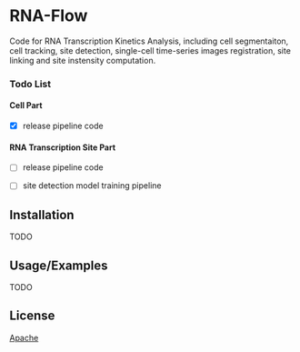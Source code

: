 # RNA-Flow

Code for RNA Transcription Kinetics Analysis, including cell segmentaiton, cell tracking, site detection, single-cell time-series images registration, site linking and site instensity computation.

### Todo List

#### Cell Part

- [x] release pipeline code

#### RNA Transcription Site Part

- [ ] release pipeline code
- [ ] site detection model training pipeline

      
## Installation

TODO

    
## Usage/Examples

TODO


## License

[Apache](https://github.com/xiongjhang/wanlab-code?tab=Apache-2.0-1-ov-file#readme)
